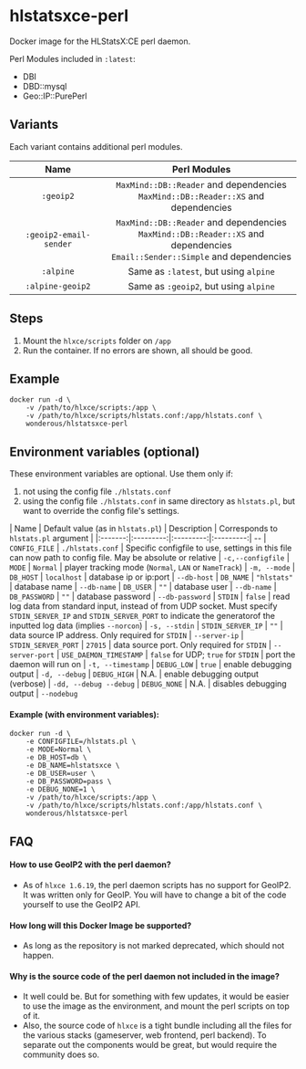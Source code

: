 # hlstatsxce-perl
Docker image for the HLStatsX:CE perl daemon.

Perl Modules included in `:latest`:
- DBI
- DBD::mysql
- Geo::IP::PurePerl


## Variants

Each variant contains additional perl modules.

| Name | Perl Modules |
|:-------:|:---------:|
| `:geoip2` | `MaxMind::DB::Reader` and dependencies<br> `MaxMind::DB::Reader::XS` and dependencies
| `:geoip2-email-sender` | `MaxMind::DB::Reader` and dependencies<br> `MaxMind::DB::Reader::XS` and dependencies<br> `Email::Sender::Simple` and dependencies
| `:alpine` | Same as `:latest`, but using `alpine`
| `:alpine-geoip2` | Same as `:geoip2`, but using `alpine`


## Steps

1. Mount the `hlxce/scripts` folder on `/app`
2. Run the container. If no errors are shown, all should be good.



## Example

```
docker run -d \
    -v /path/to/hlxce/scripts:/app \
    -v /path/to/hlxce/scripts/hlstats.conf:/app/hlstats.conf \
    wonderous/hlstatsxce-perl
```


## Environment variables (optional)

These environment variables are optional. Use them only if:
1) not using the config file `./hlstats.conf`
2) using the config file `./hlstats.conf` in same directory as `hlstats.pl`, but want to override the config file's settings.

| Name | Default value (as in `hlstats.pl`) | Description | Corresponds to `hlstats.pl` argument |
|:-------:|:---------:|:---------:|:---------:| --
| `CONFIG_FILE` | `./hlstats.conf` | Specific configfile to use, settings in this file can now path to config file. May be absolute or relative | `-c,--configfile`
| `MODE` | `Normal` | player tracking mode (`Normal`, `LAN` or `NameTrack`) | `-m, --mode`
| `DB_HOST` | `localhost` | database ip or ip:port | `--db-host`
| `DB_NAME` | `"hlstats"` | database name | `--db-name`
| `DB_USER` | `""` | database user | `--db-name`
| `DB_PASSWORD` | `""` | database password | `--db-password`
| `STDIN` | `false` | read log data from standard input, instead of from UDP socket. Must specify `STDIN_SERVER_IP` and `STDIN_SERVER_PORT` to indicate the generatorof the inputted log data (implies `--norcon`) | `-s, --stdin`
| `STDIN_SERVER_IP` | `""` | data source IP address. Only required for `STDIN` | `--server-ip`
| `STDIN_SERVER_PORT` | `27015` | data source port. Only required for `STDIN` | `--server-port`
| `USE_DAEMON_TIMESTAMP` | `false` for UDP; `true` for `STDIN` | port the daemon will run on | `-t, --timestamp`
| `DEBUG_LOW` | `true` | enable debugging output | `-d, --debug`
| `DEBUG_HIGH` | N.A. | enable debugging output (verbose) | `-dd, --debug --debug`
| `DEBUG_NONE` | N.A. | disables debugging output | `--nodebug`

#### Example (with environment variables):

```
docker run -d \
    -e CONFIGFILE=/hlstats.pl \
    -e MODE=Normal \
    -e DB_HOST=db \
    -e DB_NAME=hlstatsxce \
    -e DB_USER=user \
    -e DB_PASSWORD=pass \
    -e DEBUG_NONE=1 \
    -v /path/to/hlxce/scripts:/app \
    -v /path/to/hlxce/scripts/hlstats.conf:/app/hlstats.conf \
    wonderous/hlstatsxce-perl
```


## FAQ

#### How to use GeoIP2 with the perl daemon?
 - As of `hlxce 1.6.19`, the perl daemon scripts has no support for GeoIP2. It was written only for GeoIP. You will have to change a bit of the code yourself to use the GeoIP2 API.

#### How long will this Docker Image be supported?
 - As long as the repository is not marked deprecated, which should not happen.

#### Why is the source code of the perl daemon not included in the image?
 - It well could be. But for something with few updates, it would be easier to use the image as the environment, and mount the perl scripts on top of it.
 - Also, the source code of `hlxce` is a tight bundle including all the files for the various stacks (gameserver, web frontend, perl backend). To separate out the components would be great, but would require the community does so.